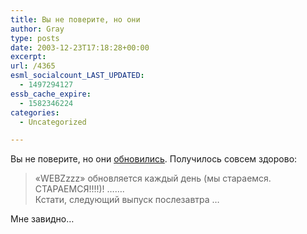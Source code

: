 ```yaml
---
title: Вы не поверите, но они
author: Gray
type: posts
date: 2003-12-23T17:18:28+00:00
excerpt:
url: /4365
esml_socialcount_LAST_UPDATED:
  - 1497294127
essb_cache_expire:
  - 1582346224
categories:
  - Uncategorized

---
```








Вы не поверите, но они <a href="http://nnm.ru/web.php" target="_blank">обновились</a>. Получилось совсем здорово:

> &#171;WEBZzzz&#187; обновляется каждый день (мы стараемся. СТАРАЕМСЯ!!!!)! &#8230;&#8230;.  
> Кстати, следующий выпуск послезавтра &#8230;

Мне завидно&#8230;